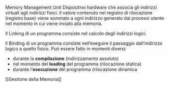 Memory Management Unit
Dispositivo hardware che associa gli indirizzi virtuali agli indirizzi fisici. Il valore contenuto nel registro di rilocazione (registro base) viene sommato a ogni indirizzo generato dai processi utente nel momento in cui viene inviato alla memoria.

Il Linking di un programma consiste nel calcolo degli indirizzi logici.

Il Binding di un programma consiste nell’eseguire il passaggio dall’indirizzo logico a quello fisico. 
Può essere fatto in momenti diversi:
- durante la **compilazione** (indirizzamento assoluto)
- nel momento del **loading** del programma (rilocazione statica)
- durante l’**esecuzione** del programma (rilocazione dinamica

[[Gestione della Memoria]]

